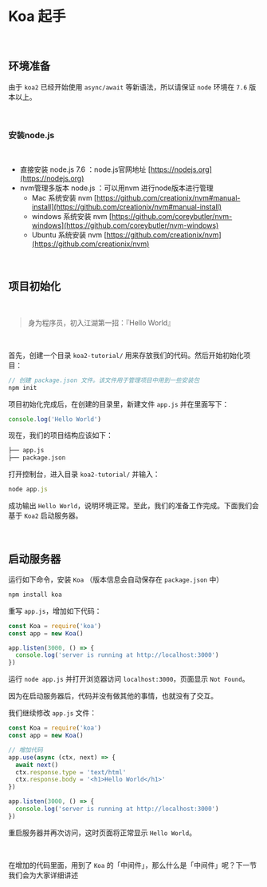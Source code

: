 # Koa 起手 

<br>

## 环境准备
由于 `koa2` 已经开始使用 `async/await` 等新语法，所以请保证 `node` 环境在 `7.6` 版本以上。

<br>

### 安装node.js

<br>

  - 直接安装 node.js 7.6 ：node.js官网地址 [https://nodejs.org](https://nodejs.org)
  - nvm管理多版本 node.js ：可以用nvm 进行node版本进行管理
      - Mac 系统安装 nvm [https://github.com/creationix/nvm#manual-install](https://github.com/creationix/nvm#manual-install)
      - windows 系统安装 nvm [https://github.com/coreybutler/nvm-windows](https://github.com/coreybutler/nvm-windows)
      - Ubuntu 系统安装 nvm [https://github.com/creationix/nvm](https://github.com/creationix/nvm)

<br>

## 项目初始化

<br>

> 身为程序员，初入江湖第一招：『Hello World』

<br>

首先，创建一个目录 `koa2-tutorial/` 用来存放我们的代码。然后开始初始化项目：

```js
// 创建 package.json 文件。该文件用于管理项目中用到一些安装包
npm init
```

项目初始化完成后，在创建的目录里，新建文件 `app.js` 并在里面写下：

```js
console.log('Hello World')
```

现在，我们的项目结构应该如下：

```txt
├── app.js
├── package.json
```

打开控制台，进入目录 `koa2-tutorial/` 并输入：

```js
node app.js
```

成功输出 `Hello World`，说明环境正常。至此，我们的准备工作完成。下面我们会基于 `Koa2` 启动服务器。

<br>

## 启动服务器 

运行如下命令，安装 `Koa` （版本信息会自动保存在 `package.json` 中）

```js
npm install koa
```

重写 `app.js`，增加如下代码： 

```js
const Koa = require('koa')
const app = new Koa()

app.listen(3000, () => {
  console.log('server is running at http://localhost:3000')
})
``` 

运行 `node app.js` 并打开浏览器访问 `localhost:3000`，页面显示 `Not Found`。 

因为在启动服务器后，代码并没有做其他的事情，也就没有了交互。

我们继续修改 `app.js` 文件： 

```js
const Koa = require('koa')
const app = new Koa()

// 增加代码
app.use(async (ctx, next) => {
  await next()
  ctx.response.type = 'text/html'
  ctx.response.body = '<h1>Hello World</h1>'
})

app.listen(3000, () => {
  console.log('server is running at http://localhost:3000')
})
``` 

重启服务器并再次访问，这时页面将正常显示 `Hello World`。

<br>  

在增加的代码里面，用到了 `Koa` 的「中间件」，那么什么是「中间件」呢？下一节我们会为大家详细讲述

<br>
